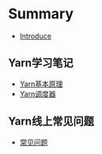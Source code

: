 # Summary

* [Introduce](README.md)

## Yarn学习笔记

* [Yarn基本原理](yarn/yarn-ji-ben-yuan-li.md)
* [Yarn调度器](yarn/untitled.md)

## Yarn线上常见问题

* [常见问题](yarnxian-shang-chang-jian-wen-ti/chang-jian-wen-ti.md)

